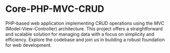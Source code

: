 # Core-PHP-MVC-CRUD
PHP-based web application implementing CRUD operations using the MVC (Model-View-Controller) architecture. This project offers a straightforward and scalable solution for managing data with a focus on simplicity and efficiency. Explore the codebase and join us in building a robust foundation for web development.
